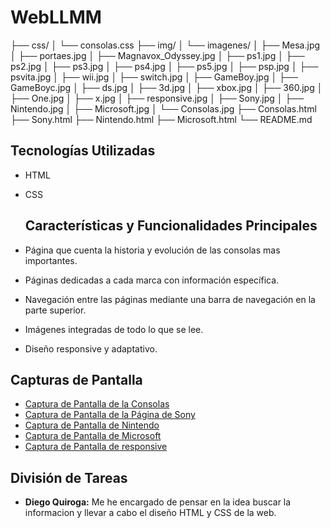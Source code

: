 # WebLLMM
├── css/
│   └── consolas.css
├── img/
│   └── imagenes/
│       ├── Mesa.jpg
│       ├── portaes.jpg
│       ├── Magnavox_Odyssey.jpg
│       ├── ps1.jpg
│       ├── ps2.jpg
│       ├── ps3.jpg
│       ├── ps4.jpg
│       ├── ps5.jpg
│       ├── psp.jpg
│       ├── psvita.jpg
│       ├── wii.jpg
│       ├── switch.jpg
│       ├── GameBoy.jpg
│       ├── GameBoyc.jpg
│       ├── ds.jpg
│       ├── 3d.jpg
│       ├── xbox.jpg
│       ├── 360.jpg
│       ├── One.jpg
│       ├── x.jpg
│       ├── responsive.jpg
│       ├── Sony.jpg
│       ├── Nintendo.jpg
│       ├── Microsoft.jpg
│       └── Consolas.jpg
├── Consolas.html
├── Sony.html
├── Nintendo.html
├── Microsoft.html
└── README.md

## Tecnologías Utilizadas

- HTML
- CSS

  ## Características y Funcionalidades Principales

- Página que cuenta la historia y evolución de las consolas mas importantes.
- Páginas dedicadas a cada marca con información específica.
- Navegación entre las páginas mediante una barra de navegación en la parte superior.
- Imágenes integradas de todo lo que se lee.
- Diseño responsive y adaptativo.

## Capturas de Pantalla

- [Captura de Pantalla de la Consolas](img/imagenes/Consolas.jpg)
- [Captura de Pantalla de la Página de Sony](img/imagenes/Sony.jpg)
- [Captura de Pantalla de Nintendo](img/imagenes/Nintendo.jpg)
- [Captura de Pantalla de  Microsoft](img/imagenes/Microsoft.jpg)
- [Captura de Pantalla de responsive](img/imagenes/responsive.jpg)
## División de Tareas

- **Diego Quiroga:**
  Me he encargado de pensar en la idea buscar la informacion y llevar a cabo el diseño HTML y CSS de la web.


